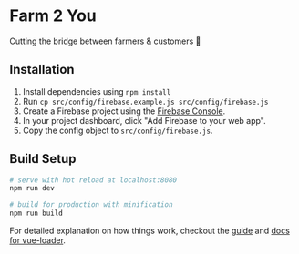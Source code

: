 # Farm 2 You

Cutting the bridge between farmers & customers 👯

## Installation
1. Install dependencies using `npm install`
2. Run `cp src/config/firebase.example.js src/config/firebase.js`
3. Create a Firebase project using the [Firebase Console](https://firebase.google.com/console).
4. In your project dashboard, click "Add Firebase to your web app".
5. Copy the config object to `src/config/firebase.js`.

## Build Setup

``` bash
# serve with hot reload at localhost:8080
npm run dev

# build for production with minification
npm run build
```

For detailed explanation on how things work, checkout the [guide](http://vuejs-templates.github.io/webpack/) and [docs for vue-loader](http://vuejs.github.io/vue-loader).
